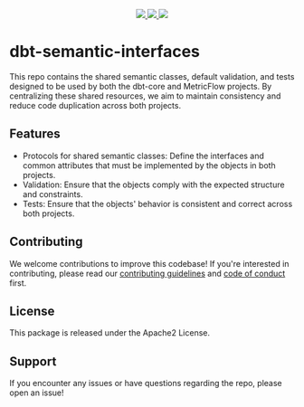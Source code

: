 <p align="center">
    <a target="_blank" href="https://twitter.com/dbt_labs">
    <img src="https://img.shields.io/twitter/follow/dbt_labs?labelColor=image.png&color=163B36&logo=twitter&style=flat">
  </a>
    <a target="_blank" href="https://www.getdbt.com/community/">
    <img src="https://img.shields.io/badge/Slack-join-163B36">
  </a>
    <a href="https://github.com/psf/black"><img src="https://img.shields.io/badge/code%20style-black-000000.svg" /></a>
</p>

# dbt-semantic-interfaces

This repo contains the shared semantic classes, default validation, and tests designed to be used by both the dbt-core and MetricFlow projects. By centralizing these shared resources, we aim to maintain consistency and reduce code duplication across both projects. 

## Features
- Protocols for shared semantic classes: Define the interfaces and common attributes that must be implemented by the objects in both projects.
- Validation: Ensure that the objects comply with the expected structure and constraints.
- Tests: Ensure that the objects' behavior is consistent and correct across both projects.

## Contributing
We welcome contributions to improve this codebase! If you're interested in contributing, please read our [contributing guidelines](CONTRIBUTING.md) and [code of conduct](CODE_OF_CONDUCT.md) first.

## License
This package is released under the Apache2 License.

## Support
If you encounter any issues or have questions regarding the repo, please open an issue!
